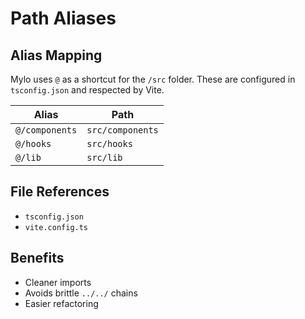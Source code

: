 # Path Aliases

## Alias Mapping

Mylo uses `@` as a shortcut for the `/src` folder. These are configured in `tsconfig.json` and respected by Vite.

| Alias         | Path            |
|---------------|-----------------|
| `@/components`| `src/components`|
| `@/hooks`     | `src/hooks`     |
| `@/lib`       | `src/lib`       |

## File References

- `tsconfig.json`
- `vite.config.ts`

## Benefits

- Cleaner imports
- Avoids brittle `../../` chains
- Easier refactoring
